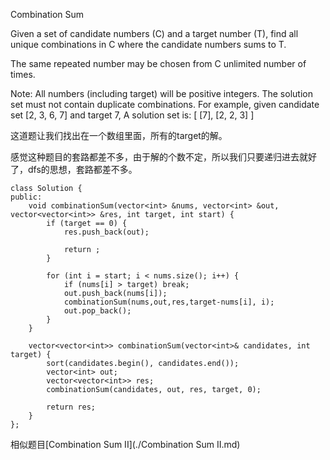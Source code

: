 Combination Sum

Given a set of candidate numbers (C) and a target number (T), find all unique combinations in C where the candidate numbers sums to T.

The same repeated number may be chosen from C unlimited number of times.

Note:
All numbers (including target) will be positive integers.
The solution set must not contain duplicate combinations.
For example, given candidate set [2, 3, 6, 7] and target 7,
A solution set is:
[
  [7],
  [2, 2, 3]
]

这道题让我们找出在一个数组里面，所有的target的解。

感觉这种题目的套路都差不多，由于解的个数不定，所以我们只要递归进去就好了，dfs的思想，套路都差不多。

```
class Solution {
public:
    void combinationSum(vector<int> &nums, vector<int> &out, vector<vector<int>> &res, int target, int start) {
        if (target == 0) {
            res.push_back(out);

            return ;
        }

        for (int i = start; i < nums.size(); i++) {
            if (nums[i] > target) break;
            out.push_back(nums[i]);
            combinationSum(nums,out,res,target-nums[i], i);
            out.pop_back();
        }
    }

    vector<vector<int>> combinationSum(vector<int>& candidates, int target) {
        sort(candidates.begin(), candidates.end());
        vector<int> out;
        vector<vector<int>> res;
        combinationSum(candidates, out, res, target, 0);

        return res;
    }
};
```

相似题目[Combination Sum II](./Combination Sum II.md)
